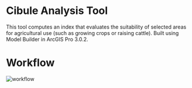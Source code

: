 # Cibule Analysis Tool

This tool computes an index that evaluates the suitability of selected areas for agricultural use (such as growing crops or raising cattle).
Built using Model Builder in ArcGIS Pro 3.0.2.

# Workflow

![workflow](https://user-images.githubusercontent.com/117570845/200166368-da5af1ba-1f02-4d0e-bdc6-9450bc1d05f0.png)
